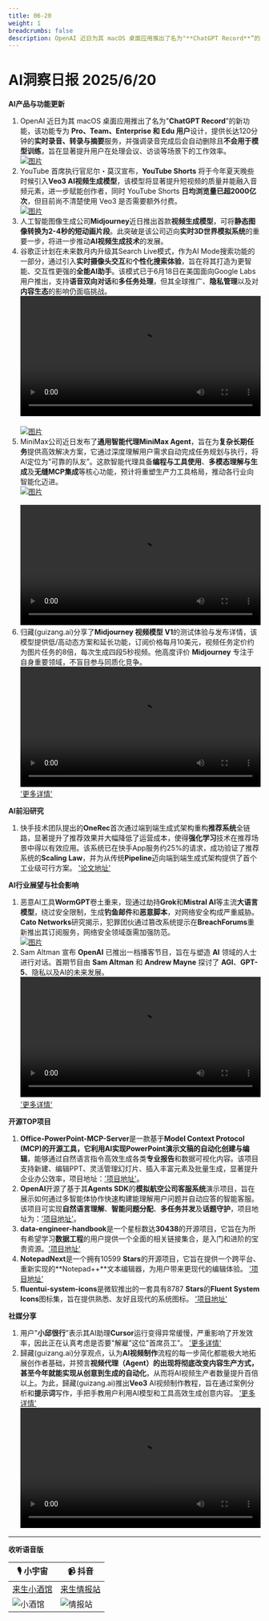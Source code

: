 ```yaml
---
title: 06-20
weight: 1
breadcrumbs: false
description: OpenAI 近日为其 macOS 桌面应用推出了名为"**ChatGPT Record**”的新功能
---
```


# AI洞察日报 2025/6/20

**AI产品与功能更新**
1.  OpenAI 近日为其 macOS 桌面应用推出了名为"**ChatGPT Record**”的新功能，该功能专为 **Pro、Team、Enterprise 和 Edu 用户**设计，提供长达120分钟的**实时录音、转录与摘要**服务，并强调录音完成后会自动删除且**不会用于模型训练**，旨在显著提升用户在处理会议、访谈等场景下的工作效率。 <br/> [![图片](https://pic.chinaz.com/picmap/202302112107341554_1.jpg "img")](https://pic.chinaz.com/picmap/202302112107341554_1.jpg) <br/>
2.  YouTube 首席执行官尼尔・莫汉宣布，**YouTube Shorts** 将于今年夏天晚些时候引入**Veo3 AI视频生成模型**，该模型将显著提升短视频的质量并能融入音频元素，进一步赋能创作者，同时 YouTube Shorts **日均浏览量已超2000亿次**，但目前尚不清楚使用 Veo3 是否需要额外付费。 <br/> [![图片](https://pic.chinaz.com/picmap/201811151614000549_32.jpg "img")](https://pic.chinaz.com/picmap/201811151614000549_32.jpg) <br/>
3.  人工智能图像生成公司**Midjourney**近日推出首款**视频生成模型**，可将**静态图像转换为2-4秒的短动画片段**。此突破是该公司迈向**实时3D世界模拟系统**的重要一步，将进一步推动**AI视频生成技术**的发展。
4.  谷歌正计划在未来数月内升级其Search Live模式，作为AI Mode搜索功能的一部分，通过引入**实时摄像头交互**和**个性化搜索体验**，旨在将其打造为更智能、交互性更强的**全能AI助手**。该模式已于6月18日在美国面向Google Labs用户推出，支持**语音双向对话**和**多任务处理**，但其全球推广、**隐私管理**以及对**内容生态**的影响仍面临挑战。 <br/> <video src="https://upload.chinaz.com/video/2025/0619/6388592246466344444918757.mp4" controls="controls" width="100%"></video> <br/> <br/> [![图片](https://upload.chinaz.com/2025/0619/6388592250219631569138404.png "img")](https://upload.chinaz.com/2025/0619/6388592250219631569138404.png) <br/>
5.  MiniMax公司近日发布了**通用智能代理MiniMax Agent**，旨在为**复杂长期任务**提供高效解决方案，它通过深度理解用户需求自动完成任务规划与执行，将AI定位为"可靠的队友”。这款智能代理具备**编程与工具使用**、**多模态理解与生成**及**无缝MCP集成**等核心功能，预计将重塑生产力工具格局，推动各行业向智能化迈进。 <br/> [![图片](https://upload.chinaz.com/2025/0619/6388592024883173632562525.png "img")](https://upload.chinaz.com/2025/0619/6388592024883173632562525.png) <br/> <br/> <video src="https://upload.chinaz.com/video/2025/0619/6388592026980441298507002.mp4" controls="controls" width="100%"></video> <br/>
6.  归藏(guizang.ai)分享了**Midjourney 视频模型 V1**的测试体验与发布详情，该模型提供低/高动态方案和延长功能，订阅价格每月10美元，视频任务定价约为图片任务的8倍，每次生成四段5秒视频。他高度评价 **Midjourney** 专注于自身重要领域，不盲目参与同质化竞争。 <video src="https://video.twimg.com/amplify_video/1935376126773174272/vid/avc1/832x464/PWSCVGJZRhTHHsXP.mp4?tag=21" controls="controls" width="100%"></video> ['更多详情'](https://x.com/op7418/status/1935518217784672295)

**AI前沿研究**
1.  快手技术团队提出的**OneRec**首次通过端到端生成式架构重构**推荐系统**全链路，显著提升了推荐效果并大幅降低了运营成本，使得**强化学习**技术在推荐场景中得以有效应用。该系统已在快手App服务约25%的请求，成功验证了推荐系统的**Scaling Law**，并为从传统**Pipeline**迈向端到端生成式架构提供了首个工业级可行方案。 ['论文地址'](https://www.jiqizhixin.com/articles/2025-06-19-10)

**AI行业展望与社会影响**
1.  恶意AI工具**WormGPT**卷土重来，现通过劫持**Grok**和**Mistral AI**等主流**大语言模型**，绕过安全限制，生成**钓鱼邮件**和**恶意脚本**，对网络安全构成严重威胁。**Cato Networks**研究揭示，犯罪团伙通过篡改系统提示在**BreachForums**重新推出其订阅服务，网络安全领域亟需加强防范。 <br/> [![图片](https://pic.chinaz.com/picmap/202305251639365380_20.jpg "img")](https://pic.chinaz.com/picmap/202305251639365380_20.jpg) <br/>
2.  Sam Altman 宣布 **OpenAI** 已推出一档播客节目，旨在与塑造 **AI** 领域的人士进行对话。首期节目由 **Sam Altman** 和 **Andrew Mayne** 探讨了 **AGI**、**GPT-5**、隐私以及AI的未来发展。 <video src="https://video.twimg.com/amplify_video/1935116772740579330/vid/avc1/1920x1080/tTPtREXpufpg2UMt.mp4?tag=16" controls="controls" width="100%"></video> ['更多详情'](https://x.com/sama/status/1935402032896295148)

**开源TOP项目**
1.  **Office-PowerPoint-MCP-Server**是一款基于**Model Context Protocol (MCP)**的开源工具，它利用AI实现**PowerPoint演示文稿的自动化创建与编辑**，能够通过自然语言指令高效生成各类**专业报告**和数据可视化内容。该项目支持新建、编辑PPT、灵活管理幻灯片、插入丰富元素及批量生成，显著提升企业办公效率，项目地址：['项目地址'](https://github.com/GongRzhe/Office-PowerPoint-MCP-Server)。
2.  **OpenAI**开源了基于其**Agents SDK**的**模拟航空公司客服系统**演示项目，旨在展示如何通过多智能体协作快速构建能理解用户问题并自动应答的智能客服。该项目可实现**自然语言理解**、**智能问题分配**、**多任务并发**及**话题守护**，项目地址为：['项目地址'](https://github.com/openai/openai-cs-agents-demo)。
3.  **data-engineer-handbook**是一个星标数达**30438**的开源项目，它旨在为所有希望学习**数据工程**的用户提供一个全面的相关链接集合，是入门和进阶的宝贵资源。['项目地址'](https://github.com/DataExpert-io/data-engineer-handbook)
4.  **NotepadNext**是一个拥有10599 **Stars**的开源项目，它旨在提供一个跨平台、重新实现的**Notepad++**文本编辑器，为用户带来更现代的编辑体验。 ['项目地址'](https://github.com/dail8859/NotepadNext)
5.  **fluentui-system-icons**是微软推出的一套具有8787 **Stars**的**Fluent System Icons**图标集，旨在提供熟悉、友好且现代的系统图标。 ['项目地址'](https://github.com/microsoft/fluentui-system-icons)

**社媒分享**
1.  用户"**小邱很行**”表示其AI助理**Cursor**运行变得异常缓慢，严重影响了开发效率，因此正在认真考虑是否要"解雇”这位"首席员工”。 ['更多详情'](https://m.okjike.com/originalPosts/6853d17bb7f4ddcfdfd2d092)
2.  歸藏(guizang.ai)分享观点，认为**AI视频制作**流程的每一步简化都能极大地拓展创作者基础，并预言**视频代理（Agent）**的出现将彻底改变内容生产方式，甚至今年就能实现从创意到生成的**自动化**，从而将AI视频生产者数量提升百倍以上。为此，歸藏(guizang.ai)推出**Veo3** AI视频制作教程，旨在通过案例分析和**提示词**写作，手把手教用户利用AI模型和工具高效生成创意内容。 ['更多详情'](https://x.com/op7418/status/1935374788371038696) <video src="https://video.twimg.com/amplify_video/1935231267005710336/vid/avc1/1920x1080/CTMg7Pu0XZ6L6rRF.mp4?tag=21" controls="controls" width="100%"></video>

---

**收听语音版**

| 🎙️ **小宇宙** | 📹 **抖音** |
| --- | --- |
| [来生小酒馆](https://www.xiaoyuzhoufm.com/podcast/683c62b7c1ca9cf575a5030e)  |   [来生情报站](https://www.douyin.com/user/MS4wLjABAAAAwpwqPQlu38sO38VyWgw9ZjDEnN4bMR5j8x111UxpseHR9DpB6-CveI5KRXOWuFwG)| 
| ![小酒馆](https://raw.githubusercontent.com/justlovemaki/CloudFlare-AI-Insight-Daily/refs/heads/main/docs/images/sm2.png "img") | ![情报站](https://raw.githubusercontent.com/justlovemaki/CloudFlare-AI-Insight-Daily/refs/heads/main/docs/images/sm1.png "img") |

    
